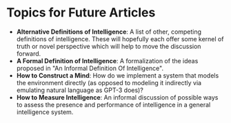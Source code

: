# Topics for Future Articles

* **Alternative Definitions of Intelligence**: A list of other, competing
  definitions of intelligence. These will hopefully each offer some
  kernel of truth or novel perspective which will help to move the
  discussion forward.
* **A Formal Definition of Intelligence**: A formalization of the ideas
  proposed in "An Informal Definition Of Intelligence".
* **How to Construct a Mind**: How do we implement a system that models 
  the environment directly (as opposed to modeling it indirectly via 
  emulating natural language as GPT-3 does)?
* **How to Measure Intelligence**: An informal discussion of possible
  ways to assess the presence and performance of intelligence in a 
  general intelligence system.
